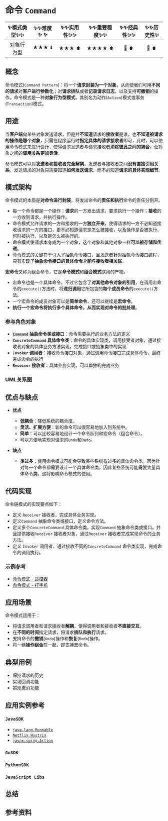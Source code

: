 # 命令 `Command`

| :sparkles:模式类型:sparkles::sparkles:|:sparkles::sparkles:难度:sparkles:  :sparkles: | :sparkles::sparkles:实用性:sparkles::sparkles: | :sparkles::sparkles:重要程度:sparkles::sparkles: |  :sparkles::sparkles:经典性:sparkles::sparkles: | :sparkles::sparkles:历史性:sparkles: |
| :----------------------------------------: | :-----------------------------------------------: | :-------------------------------------------------: | :----------------------------------------------------: | :--------------------------------------------------: | :--------------------------------------: |
|                  对象行为型                          |                ★★★ :arrow_down:                 |                  ★★★ :arrow_up:                   |                    ★★★★ :arrow_up:                    |              :green_heart:  :arrow_up:               |        :green_heart:  :arrow_up:         |

## 概念
命令模式(`Command Pattern`)：将一个**请求封装为一个对象**，从而使我们可用**不同的请求**对**客户进行参数化**；对**请求排队**或者**记录请求日志**，以及支持**可撤销**的操作。命令模式是一种**对象行为型模式**，其别名为动作(`Action`)模式或事务(`Transaction`)模式。

## 用途
当**客户端**向某些对象发送请求，但是并**不知道**请求的**接收者**是谁，也**不知道被请求的操作是哪个对象**，只需在程序运行时**指定具体的请求接收者**即可，此时，可以使用命令模式来进行设计，使得请求发送者与请求接收者**消除彼此之间的耦合**，让对象之间的**调用关系更加灵活**。

命令模式可以对**发送者和接收者完全解耦**，发送者与接收者之间**没有直接引用关系**，发送请求的对象只需要知道**如何发送请求**，而不必知道**请求的具体实现细节**。

## 模式架构
命令模式的本质是**对命令进行封装**，将发出命令的**责任和执行**命令的责任分割开。
+ 每一个命令都是一个操作：**请求**的一方发出请求，要求执行一个操作；**接收**的一方收到请求，并执行操作。
+ 命令模式允许请求的一方和接收的一方**独立开来**，使得请求的一方不必知道接收请求的一方的接口，更不必知道请求是怎么被接收，以及操作是否被执行、何时被执行，以及是怎么被执行的。
+ 命令模式使请求本身成为一个对象，这个对象和其他对象一样**可以被存储和传递**。
+ 命令模式的关键在于引入了抽象命令接口，且发送者针对抽象命令接口编程，只有实现了**抽象命令接口的具体命令才能与接收者相关联**。

**宏命令**又称为组合命令，它是**命令模式**和**组合模式**联用的产物。
- 宏命令也是一个具体命令，不过它包含了**对其他命令对象的引用**，在调用宏命令的`execute()`方法时，将**递归调用**它所包含的**每个成员命令**的`execute()`方法。
- 一个宏命令的成员对象可以是**简单命令**，还可以继续是**宏命令**。
- **执行一个宏命令将执行多个具体命令，从而实现对命令的批处理**。

### 参与角色对象
+ **`Command` 抽象命令类或接口**：命令需要执行的业务方法的定义
+ **`ConcreteCommand` 具体命令类**：命令的具体实现类，调用接受者对象，通过接收者对象的具体业务方法实现，完成接口或抽象类中的实现
+ **`Invoker` 调用者**：接收命令接口对象，通过调用命令接口完成具体命令，最终完成命令的执行
+ **`Receiver` 接收者**：具体业务实现，可以单独的完成业务

### UML关系图


## 优点与缺点
+ **优点**
	- **低耦合**：降低系统的耦合度。
	- **灵活、扩展方便**：新的命令可以很容易地加入到系统中。
	- **简单**：可以比较容易地设计一个命令队列和宏命令（组合命令）。
	- 可以方便地实现对请求的`Undo`和`Redo`。

+ **缺点**
	- **类过多**：使用命令模式可能会导致某些系统有过多的具体命令类。因为针对每一个命令都需要设计一个具体命令类，因此某些系统可能需要大量具体命令类，这将影响命令模式的使用。
	
## 代码实现
命令链模式的实现要点如下：
+ 定义 `Receiver` 接收者，完成具体业务实现。
+ 定义`Command` 抽象命令类或接口，定义命令方法。
+ 定义多个`ConcreteCommand` 具体命令类，实现`Command` 抽象命令类或接口，并且提供接收`Receiver` 接收者对象，通过`Receiver` 接收者完成实现命令的业务方法。
+ 定义 `Invoker` 调用者，通过接收不同的`ConcreteCommand` 命令类实现，完成命令的调用执行。

### 示例参考
+ [命令模式 - 遥控器](./java/io/github/hooj0/command/remotecontrol)
+ [命令模式 - 打字机](./java/io/github/hooj0/command/typewriter)

## 应用场景
命令模式适用于：
+ 将请求调用者和请求接收者**解耦**，使得调用者和接收者**不直接交互**。
+ 在**不同的时间**指定请求，将请求**排队和执行**请求。
+ 支持命令的**撤销**(`Undo`)操作和**恢复**(`Redo`)操作。
+ 将一组**操作组合**在一起，即支持宏命令。
	
	
## 典型用例
+ 保持请求的历史
+ 实现回调功能
+ 实现撤消功能

## 应用实例参考

### `JavaSDK` 
- [`java.lang.Runnable`](http://docs.oracle.com/javase/8/docs/api/java/lang/Runnable.html)
- [`Netflix Hystrix`](https://github.com/Netflix/Hystrix/wiki)
- [`javax.swing.Action`](http://docs.oracle.com/javase/8/docs/api/javax/swing/Action.html)

### `GoSDK`

### `PythonSDK`

### `JavaScript Libs`



## 总结



## 参考资料





